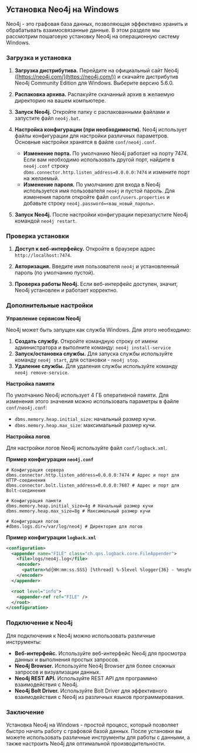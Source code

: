 ## Установка Neo4j на Windows

Neo4j - это графовая база данных, позволяющая эффективно хранить и обрабатывать взаимосвязанные данные. В этом разделе мы рассмотрим пошаговую установку Neo4j на операционную систему Windows.

### Загрузка и установка

1. **Загрузка дистрибутива.** Перейдите на официальный сайт Neo4j ([https://neo4j.com/](https://neo4j.com/)) и скачайте дистрибутив Neo4j Community Edition для Windows. Выберите версию 5.6.0.

2. **Распаковка архива.** Распакуйте скачанный архив в желаемую директорию на вашем компьютере.

3. **Запуск Neo4j.** Откройте папку с распакованными файлами и запустите файл `neo4j.bat`.

4. **Настройка конфигурации (при необходимости).** Neo4j использует файлы конфигурации для настройки различных параметров. Основные настройки хранятся в файле `conf/neo4j.conf`. 

    - **Изменение порта.** По умолчанию Neo4j работает на порту 7474. Если вам необходимо использовать другой порт, найдите в `neo4j.conf` строку `dbms.connector.http.listen_address=0.0.0.0:7474` и измените порт на желаемый. 
    - **Изменение пароля.** По умолчанию для входа в Neo4j используется имя пользователя `neo4j` и пустой пароль. Для изменения пароля откройте файл `conf/users.properties` и добавьте строку `neo4j.password=<ваш_новый_пароль>`. 

5. **Запуск Neo4j.** После настройки конфигурации перезапустите Neo4j командой `neo4j restart`.

### Проверка установки

1. **Доступ к веб-интерфейсу.** Откройте в браузере адрес `http://localhost:7474`. 

2. **Авторизация.** Введите имя пользователя `neo4j` и установленный пароль (по умолчанию пустой).

3. **Проверка работы Neo4j.** Если веб-интерфейс доступен, значит, Neo4j установлен и работает корректно.

### Дополнительные настройки

**Управление сервисом Neo4j**

Neo4j может быть запущен как служба Windows. Для этого необходимо:

1. **Создать службу.** Откройте командную строку от имени администратора и выполните команду: `neo4j install-service`
2. **Запуск/остановка службы.** Для запуска службы используйте команду `neo4j start`, для остановки - `neo4j stop`.
3. **Удаление службы.** Для удаления службы используйте команду `neo4j remove-service`.

**Настройка памяти**

По умолчанию Neo4j использует 4 ГБ оперативной памяти. Для изменения этого значения можно использовать параметры в файле `conf/neo4j.conf`:

- `dbms.memory.heap.initial_size`: начальный размер кучи.
- `dbms.memory.heap.max_size`: максимальный размер кучи.

**Настройка логов**

Для настройки логов Neo4j используйте файл `conf/logback.xml`. 

**Пример конфигурации `neo4j.conf`**

```properties
# Конфигурация сервера
dbms.connector.http.listen_address=0.0.0.0:7474 # Адрес и порт для HTTP-соединения
dbms.connector.bolt.listen_address=0.0.0.0:7687 # Адрес и порт для Bolt-соединения

# Конфигурация памяти
dbms.memory.heap.initial_size=4g # Начальный размер кучи
dbms.memory.heap.max_size=8g # Максимальный размер кучи

# Конфигурация логов
#dbms.logs.dir=/var/log/neo4j # Директория для логов
```

**Пример конфигурации `logback.xml`**

```xml
<configuration>
  <appender name="FILE" class="ch.qos.logback.core.FileAppender">
    <file>logs/neo4j.log</file>
    <encoder>
      <pattern>%d{HH:mm:ss.SSS} [%thread] %-5level %logger{36} - %msg%n</pattern>
    </encoder>
  </appender>

  <root level="info">
    <appender-ref ref="FILE" />
  </root>
</configuration>
```

### Подключение к Neo4j

Для подключения к Neo4j можно использовать различные инструменты:

- **Веб-интерфейс.** Используйте веб-интерфейс Neo4j для просмотра данных и выполнения простых запросов.
- **Neo4j Browser.** Используйте Neo4j Browser для более сложных запросов и визуализации данных.
- **Neo4j REST API.** Используйте REST API для программно взаимодействия с Neo4j.
- **Neo4j Bolt Driver.** Используйте Bolt Driver для эффективного взаимодействия с Neo4j из различных языков программирования.

### Заключение

Установка Neo4j на Windows - простой процесс, который позволяет быстро начать работу с графовой базой данных. После установки вы можете использовать различные инструменты для работы с данными, а также настроить Neo4j для оптимальной производительности.
